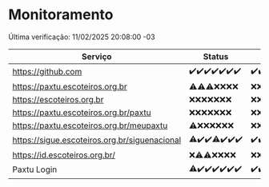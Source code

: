 # Monitoramento

Última verificação: 11/02/2025 20:08:00 -03

|Serviço|Status|Últimas 24h|
|---|---|---|
|https://github.com|<span title="2025-02-04: OK=23">✔️</span><span title="2025-02-05: OK=23">✔️</span><span title="2025-02-06: OK=23">✔️</span><span title="2025-02-07: OK=23">✔️</span><span title="2025-02-08: OK=23">✔️</span><span title="2025-02-09: OK=23">✔️</span><span title="2025-02-10: OK=23">✔️</span>|<span title="10/02/2025 21:40:00 -03 : 200">✔️</span><span title="10/02/2025 23:09:00 -03 : 200">✔️</span><span title="11/02/2025 00:13:00 -03 : 200">✔️</span><span title="11/02/2025 01:10:00 -03 : 200">✔️</span><span title="11/02/2025 02:08:00 -03 : 200">✔️</span><span title="11/02/2025 03:12:00 -03 : 200">✔️</span><span title="11/02/2025 04:08:00 -03 : 200">✔️</span><span title="11/02/2025 05:11:00 -03 : 200">✔️</span><span title="11/02/2025 06:09:00 -03 : 200">✔️</span><span title="11/02/2025 07:09:00 -03 : 200">✔️</span><span title="11/02/2025 08:07:00 -03 : 200">✔️</span><span title="11/02/2025 09:15:00 -03 : 200">✔️</span><span title="11/02/2025 10:16:00 -03 : 200">✔️</span><span title="11/02/2025 11:08:00 -03 : 200">✔️</span><span title="11/02/2025 12:09:00 -03 : 200">✔️</span><span title="11/02/2025 13:10:00 -03 : 200">✔️</span><span title="11/02/2025 14:07:00 -03 : 200">✔️</span><span title="11/02/2025 15:09:00 -03 : 200">✔️</span><span title="11/02/2025 16:05:00 -03 : 200">✔️</span><span title="11/02/2025 17:09:00 -03 : 200">✔️</span><span title="11/02/2025 18:07:00 -03 : 200">✔️</span><span title="11/02/2025 19:07:00 -03 : 200">✔️</span><span title="11/02/2025 20:08:00 -03 : 200">✔️</span>|
|https://paxtu.escoteiros.org.br|<span title="2025-02-04: OK=3, Falhas=20">⚠️</span><span title="2025-02-05: OK=1, Falhas=22">⚠️</span><span title="2025-02-06: OK=2, Falhas=21">⚠️</span><span title="2025-02-07: Falhas=23">❌</span><span title="2025-02-08: Falhas=23">❌</span><span title="2025-02-09: Falhas=23">❌</span><span title="2025-02-10: Falhas=23">❌</span>|<span title="10/02/2025 21:40:00 -03 : 403">❌</span><span title="10/02/2025 23:09:00 -03 : 403">❌</span><span title="11/02/2025 00:13:00 -03 : 403">❌</span><span title="11/02/2025 01:10:00 -03 : 403">❌</span><span title="11/02/2025 02:08:00 -03 : 403">❌</span><span title="11/02/2025 03:12:00 -03 : 403">❌</span><span title="11/02/2025 04:08:00 -03 : 403">❌</span><span title="11/02/2025 05:11:00 -03 : 403">❌</span><span title="11/02/2025 06:09:00 -03 : 403">❌</span><span title="11/02/2025 07:09:00 -03 : 403">❌</span><span title="11/02/2025 08:07:00 -03 : 403">❌</span><span title="11/02/2025 09:15:00 -03 : 403">❌</span><span title="11/02/2025 10:16:00 -03 : 403">❌</span><span title="11/02/2025 11:08:00 -03 : 403">❌</span><span title="11/02/2025 12:09:00 -03 : 403">❌</span><span title="11/02/2025 13:10:00 -03 : 403">❌</span><span title="11/02/2025 14:07:00 -03 : 403">❌</span><span title="11/02/2025 15:09:00 -03 : 403">❌</span><span title="11/02/2025 16:05:00 -03 : 403">❌</span><span title="11/02/2025 17:09:00 -03 : 403">❌</span><span title="11/02/2025 18:07:00 -03 : 403">❌</span><span title="11/02/2025 19:07:00 -03 : 403">❌</span><span title="11/02/2025 20:08:00 -03 : 403">❌</span>|
|https://escoteiros.org.br|<span title="2025-02-04: Falhas=23">❌</span><span title="2025-02-05: Falhas=23">❌</span><span title="2025-02-06: Falhas=23">❌</span><span title="2025-02-07: Falhas=23">❌</span><span title="2025-02-08: Falhas=23">❌</span><span title="2025-02-09: Falhas=23">❌</span><span title="2025-02-10: Falhas=23">❌</span>|<span title="10/02/2025 21:40:00 -03 : 403">❌</span><span title="10/02/2025 23:09:00 -03 : 403">❌</span><span title="11/02/2025 00:13:00 -03 : 403">❌</span><span title="11/02/2025 01:10:00 -03 : 403">❌</span><span title="11/02/2025 02:08:00 -03 : 403">❌</span><span title="11/02/2025 03:12:00 -03 : 403">❌</span><span title="11/02/2025 04:08:00 -03 : 403">❌</span><span title="11/02/2025 05:11:00 -03 : 403">❌</span><span title="11/02/2025 06:09:00 -03 : 403">❌</span><span title="11/02/2025 07:09:00 -03 : 403">❌</span><span title="11/02/2025 08:07:00 -03 : 403">❌</span><span title="11/02/2025 09:15:00 -03 : 403">❌</span><span title="11/02/2025 10:16:00 -03 : 403">❌</span><span title="11/02/2025 11:08:00 -03 : 403">❌</span><span title="11/02/2025 12:09:00 -03 : 403">❌</span><span title="11/02/2025 13:10:00 -03 : 403">❌</span><span title="11/02/2025 14:07:00 -03 : 403">❌</span><span title="11/02/2025 15:09:00 -03 : 403">❌</span><span title="11/02/2025 16:05:00 -03 : 403">❌</span><span title="11/02/2025 17:09:00 -03 : 403">❌</span><span title="11/02/2025 18:07:00 -03 : 403">❌</span><span title="11/02/2025 19:07:00 -03 : 403">❌</span><span title="11/02/2025 20:08:00 -03 : 403">❌</span>|
|https://paxtu.escoteiros.org.br/paxtu|<span title="2025-02-04: Falhas=23">❌</span><span title="2025-02-05: Falhas=23">❌</span><span title="2025-02-06: Falhas=23">❌</span><span title="2025-02-07: Falhas=23">❌</span><span title="2025-02-08: Falhas=23">❌</span><span title="2025-02-09: Falhas=23">❌</span><span title="2025-02-10: Falhas=23">❌</span>|<span title="10/02/2025 21:40:00 -03 : 403">❌</span><span title="10/02/2025 23:09:00 -03 : 403">❌</span><span title="11/02/2025 00:13:00 -03 : 403">❌</span><span title="11/02/2025 01:10:00 -03 : 403">❌</span><span title="11/02/2025 02:08:00 -03 : 403">❌</span><span title="11/02/2025 03:12:00 -03 : 403">❌</span><span title="11/02/2025 04:08:00 -03 : 403">❌</span><span title="11/02/2025 05:11:00 -03 : 403">❌</span><span title="11/02/2025 06:09:00 -03 : 403">❌</span><span title="11/02/2025 07:09:00 -03 : 403">❌</span><span title="11/02/2025 08:07:00 -03 : 403">❌</span><span title="11/02/2025 09:15:00 -03 : 403">❌</span><span title="11/02/2025 10:16:00 -03 : 403">❌</span><span title="11/02/2025 11:08:00 -03 : 403">❌</span><span title="11/02/2025 12:09:00 -03 : 403">❌</span><span title="11/02/2025 13:10:00 -03 : 403">❌</span><span title="11/02/2025 14:07:00 -03 : 403">❌</span><span title="11/02/2025 15:09:00 -03 : 403">❌</span><span title="11/02/2025 16:05:00 -03 : 403">❌</span><span title="11/02/2025 17:09:00 -03 : 403">❌</span><span title="11/02/2025 18:07:00 -03 : 403">❌</span><span title="11/02/2025 19:07:00 -03 : 403">❌</span><span title="11/02/2025 20:08:00 -03 : 403">❌</span>|
|https://paxtu.escoteiros.org.br/meupaxtu|<span title="2025-02-04: OK=1, Falhas=22">⚠️</span><span title="2025-02-05: Falhas=23">❌</span><span title="2025-02-06: Falhas=23">❌</span><span title="2025-02-07: Falhas=23">❌</span><span title="2025-02-08: Falhas=23">❌</span><span title="2025-02-09: Falhas=23">❌</span><span title="2025-02-10: Falhas=23">❌</span>|<span title="10/02/2025 21:40:00 -03 : 403">❌</span><span title="10/02/2025 23:09:00 -03 : 403">❌</span><span title="11/02/2025 00:13:00 -03 : 403">❌</span><span title="11/02/2025 01:10:00 -03 : 403">❌</span><span title="11/02/2025 02:08:00 -03 : 403">❌</span><span title="11/02/2025 03:12:00 -03 : 403">❌</span><span title="11/02/2025 04:08:00 -03 : 403">❌</span><span title="11/02/2025 05:11:00 -03 : 403">❌</span><span title="11/02/2025 06:09:00 -03 : 403">❌</span><span title="11/02/2025 07:09:00 -03 : 403">❌</span><span title="11/02/2025 08:07:00 -03 : 403">❌</span><span title="11/02/2025 09:15:00 -03 : 403">❌</span><span title="11/02/2025 10:16:00 -03 : 403">❌</span><span title="11/02/2025 11:08:00 -03 : 403">❌</span><span title="11/02/2025 12:09:00 -03 : 403">❌</span><span title="11/02/2025 13:10:00 -03 : 403">❌</span><span title="11/02/2025 14:07:00 -03 : 403">❌</span><span title="11/02/2025 15:09:00 -03 : 403">❌</span><span title="11/02/2025 16:05:00 -03 : 403">❌</span><span title="11/02/2025 17:09:00 -03 : 403">❌</span><span title="11/02/2025 18:07:00 -03 : 403">❌</span><span title="11/02/2025 19:07:00 -03 : 403">❌</span><span title="11/02/2025 20:08:00 -03 : 403">❌</span>|
|https://sigue.escoteiros.org.br/siguenacional|<span title="2025-02-04: OK=21, Falhas=2">⚠️</span><span title="2025-02-05: OK=23">✔️</span><span title="2025-02-06: OK=23">✔️</span><span title="2025-02-07: OK=22, Falhas=1">⚠️</span><span title="2025-02-08: OK=23">✔️</span><span title="2025-02-09: OK=23">✔️</span><span title="2025-02-10: OK=23">✔️</span>|<span title="10/02/2025 21:40:00 -03 : 200">✔️</span><span title="10/02/2025 23:09:00 -03 : 200">✔️</span><span title="11/02/2025 00:13:00 -03 : 200">✔️</span><span title="11/02/2025 01:10:00 -03 : 200">✔️</span><span title="11/02/2025 02:08:00 -03 : 200">✔️</span><span title="11/02/2025 03:12:00 -03 : 200">✔️</span><span title="11/02/2025 04:08:00 -03 : 200">✔️</span><span title="11/02/2025 05:11:00 -03 : 200">✔️</span><span title="11/02/2025 06:09:00 -03 : 200">✔️</span><span title="11/02/2025 07:09:00 -03 : 200">✔️</span><span title="11/02/2025 08:07:00 -03 : 200">✔️</span><span title="11/02/2025 09:15:00 -03 : 200">✔️</span><span title="11/02/2025 10:16:00 -03 : 200">✔️</span><span title="11/02/2025 11:08:00 -03 : 200">✔️</span><span title="11/02/2025 12:09:00 -03 : 200">✔️</span><span title="11/02/2025 13:10:00 -03 : 200">✔️</span><span title="11/02/2025 14:07:00 -03 : 200">✔️</span><span title="11/02/2025 15:09:00 -03 : 200">✔️</span><span title="11/02/2025 16:05:00 -03 : 200">✔️</span><span title="11/02/2025 17:09:00 -03 : 200">✔️</span><span title="11/02/2025 18:07:00 -03 : 200">✔️</span><span title="11/02/2025 19:07:00 -03 : 200">✔️</span><span title="11/02/2025 20:08:00 -03 : 200">✔️</span>|
|https://id.escoteiros.org.br/|<span title="2025-02-04: Falhas=23">❌</span><span title="2025-02-05: OK=3, Falhas=20">⚠️</span><span title="2025-02-06: OK=4, Falhas=19">⚠️</span><span title="2025-02-07: Falhas=23">❌</span><span title="2025-02-08: Falhas=23">❌</span><span title="2025-02-09: Falhas=23">❌</span><span title="2025-02-10: Falhas=23">❌</span>|<span title="10/02/2025 21:40:00 -03 : 403">❌</span><span title="10/02/2025 23:09:00 -03 : 403">❌</span><span title="11/02/2025 00:13:00 -03 : 403">❌</span><span title="11/02/2025 01:10:00 -03 : 403">❌</span><span title="11/02/2025 02:08:00 -03 : 403">❌</span><span title="11/02/2025 03:12:00 -03 : 403">❌</span><span title="11/02/2025 04:08:00 -03 : 403">❌</span><span title="11/02/2025 05:11:00 -03 : 403">❌</span><span title="11/02/2025 06:09:00 -03 : 403">❌</span><span title="11/02/2025 07:09:00 -03 : 403">❌</span><span title="11/02/2025 08:07:00 -03 : 403">❌</span><span title="11/02/2025 09:15:00 -03 : 403">❌</span><span title="11/02/2025 10:16:00 -03 : 403">❌</span><span title="11/02/2025 11:08:00 -03 : 403">❌</span><span title="11/02/2025 12:09:00 -03 : 403">❌</span><span title="11/02/2025 13:10:00 -03 : 403">❌</span><span title="11/02/2025 14:07:00 -03 : 403">❌</span><span title="11/02/2025 15:09:00 -03 : 403">❌</span><span title="11/02/2025 16:05:00 -03 : 403">❌</span><span title="11/02/2025 17:09:00 -03 : 403">❌</span><span title="11/02/2025 18:07:00 -03 : 403">❌</span><span title="11/02/2025 19:07:00 -03 : 403">❌</span><span title="11/02/2025 20:08:00 -03 : 403">❌</span>|
|Paxtu Login|<span title="2025-02-04: OK=21, Falhas=2">⚠️</span><span title="2025-02-05: OK=23">✔️</span><span title="2025-02-06: OK=23">✔️</span><span title="2025-02-07: OK=23">✔️</span><span title="2025-02-08: OK=23">✔️</span><span title="2025-02-09: OK=23">✔️</span><span title="2025-02-10: OK=23">✔️</span>|<span title="10/02/2025 21:40:00 -03 : 200">✔️</span><span title="10/02/2025 23:09:00 -03 : 200">✔️</span><span title="11/02/2025 00:13:00 -03 : 200">✔️</span><span title="11/02/2025 01:10:00 -03 : 200">✔️</span><span title="11/02/2025 02:08:00 -03 : 200">✔️</span><span title="11/02/2025 03:12:00 -03 : 200">✔️</span><span title="11/02/2025 04:08:00 -03 : 200">✔️</span><span title="11/02/2025 05:11:00 -03 : 200">✔️</span><span title="11/02/2025 06:09:00 -03 : 200">✔️</span><span title="11/02/2025 07:09:00 -03 : 200">✔️</span><span title="11/02/2025 08:07:00 -03 : 200">✔️</span><span title="11/02/2025 09:15:00 -03 : 200">✔️</span><span title="11/02/2025 10:16:00 -03 : 200">✔️</span><span title="11/02/2025 11:08:00 -03 : 200">✔️</span><span title="11/02/2025 12:09:00 -03 : 200">✔️</span><span title="11/02/2025 13:10:00 -03 : 200">✔️</span><span title="11/02/2025 14:07:00 -03 : 200">✔️</span><span title="11/02/2025 15:09:00 -03 : 200">✔️</span><span title="11/02/2025 16:05:00 -03 : 200">✔️</span><span title="11/02/2025 17:09:00 -03 : 200">✔️</span><span title="11/02/2025 18:07:00 -03 : 200">✔️</span><span title="11/02/2025 19:07:00 -03 : 200">✔️</span><span title="11/02/2025 20:08:00 -03 : 200">✔️</span>|
